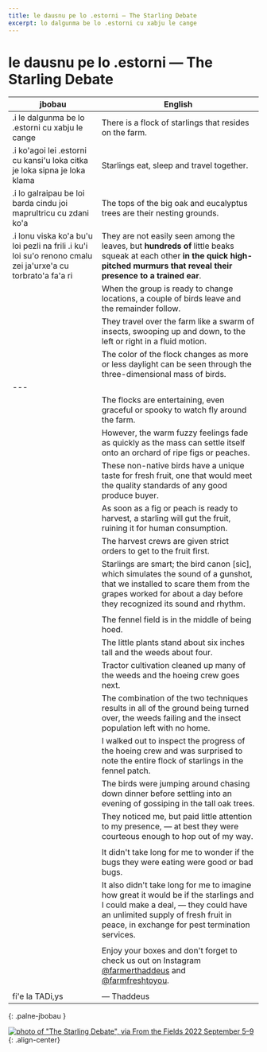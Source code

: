 ```yaml
---
title: le dausnu pe lo .estorni — The Starling Debate
excerpt: lo dalgunma be lo .estorni cu xabju le cange
---
```


# <span class="jbobau">le dausnu pe lo .estorni</span> — The Starling Debate

| jbobau | English
|-|-
| .i le dalgunma be lo .estorni cu xabju le cange | There is a flock of starlings that resides on the farm.
| .i ko'agoi lei .estorni cu kansi'u loka citka je loka sipna je loka klama | Starlings eat, sleep and travel together.
| .i lo galraipau be loi barda cindu joi maprultricu cu zdani ko'a | The tops of the big oak and eucalyptus trees are their nesting grounds.
| .i lonu viska ko'a bu'u loi pezli na frili .i ku'i loi su'o renono cmalu zei ja'urxe'a cu torbrato'a fa'a ri | They are not easily seen among the leaves, but **hundreds of** little beaks squeak at each other **in the quick high-pitched murmurs that reveal their presence to a trained ear**.
|  | When the group is ready to change locations, a couple of birds leave and the remainder follow.
|  | They travel over the farm like a swarm of insects, swooping up and down, to the left or right in a fluid motion.
|  | The color of the flock changes as more or less daylight can be seen through the three-dimensional mass of birds.
|---
|  | The flocks are entertaining, even graceful or spooky to watch fly around the farm.
|  | However, the warm fuzzy feelings fade as quickly as the mass can settle itself onto an orchard of ripe figs or peaches.
|  | These non-native birds have a unique taste for fresh fruit, one that would meet the quality standards of any good produce buyer.
|  | As soon as a fig or peach is ready to harvest, a starling will gut the fruit, ruining it for human consumption.
|  | The harvest crews are given strict orders to get to the fruit first.
|  | Starlings are smart; the bird canon [sic], which simulates the sound of a gunshot, that we installed to scare them from the grapes worked for about a day before they recognized its sound and rhythm.
|  | 
|  | The fennel field is in the middle of being hoed.
|  | The little plants stand about six inches tall and the weeds about four.
|  | Tractor cultivation cleaned up many of the weeds and the hoeing crew goes next.
|  | The combination of the two techniques results in all of the ground being turned over, the weeds failing and the insect population left with no home.
|  | I walked out to inspect the progress of the hoeing crew and was surprised to note the entire flock of starlings in the fennel patch.
|  | The birds were jumping around chasing down dinner before settling into an evening of gossiping in the tall oak trees.
|  | They noticed me, but paid little attention to my presence, — at best they were courteous enough to hop out of my way.
|  | 
|  | It didn't take long for me to wonder if the bugs they were eating were good or bad bugs.
|  | It also didn't take long for me to imagine how great it would be if the starlings and I could make a deal, — they could have an unlimited supply of fresh fruit in peace, in exchange for pest termination services.
|  | 
|  | Enjoy your boxes and don't forget to check us out on Instagram [@farmerthaddeus] and [@farmfreshtoyou].
|  | 
| fi'e la TADi,ys | — Thaddeus
{: .palne-jbobau }

[![photo of "The Starling Debate", via _From the Fields_ 2022 September 5–9](https://i.imgur.com/XiNQcvdl.jpg)](https://i.imgur.com/XiNQcvd.jpg){: .align-center}

[@farmerthaddeus]: https://instagram.com/farmerthaddeus
[@farmfreshtoyou]: https://instagram.com/farmfreshtoyou
